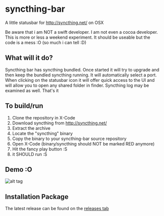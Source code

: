 syncthing-bar
=============

A little statusbar for http://syncthing.net/ on OSX

Be aware that i am NOT a swift developer. I am not even a cocoa developer. This is more or less a weekend experiment. It should be useable but the code is a mess :O (so much i can tell :D)

## What will it do?

Syncthing bar has syncthing bundled. Once started it will try to upgrade and then keep the bundled syncthing running. It will automatically select a port.
When clicking on the statusbar icon it will offer quick access to the UI and will allow you to open any shared folder in finder. Syncthing log may be examined as well. That's it

## To build/run

1. Clone the repository in X-Code
2. Download syncthing from http://syncthing.net/
3. Extract the archive
4. Locate the "syncthing" binary
5. Copy the binary to your syncthing-bar source repository
6. Open X-Code (binary/syncthing should NOT be marked RED anymore)
7. Hit the fancy play button :S
8. it SHOULD run :S

## Demo :O

![alt tag](https://m0ppers.github.io/syncthing-bar.gif)

## Installation Package

The latest release can be found on the [releases tab](https://github.com/m0ppers/syncthing-bar/releases)
